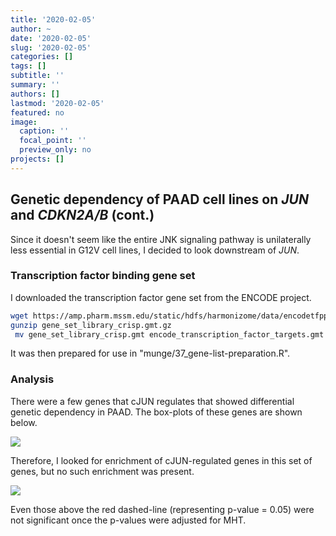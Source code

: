 ```yaml
---
title: '2020-02-05'
author: ~
date: '2020-02-05'
slug: '2020-02-05'
categories: []
tags: []
subtitle: ''
summary: ''
authors: []
lastmod: '2020-02-05'
featured: no
image:
  caption: ''
  focal_point: ''
  preview_only: no
projects: []
---
```


## Genetic dependency of PAAD cell lines on *JUN* and *CDKN2A/B* (cont.)

Since it doesn't seem like the entire JNK signaling pathway is unilaterally less essential in G12V cell lines, I decided to look downstream of *JUN*.

### Transcription factor binding gene set

I downloaded the transcription factor gene set from the ENCODE project.

```bash
wget https://amp.pharm.mssm.edu/static/hdfs/harmonizome/data/encodetfppi/gene_set_library_crisp.gmt.gz
gunzip gene_set_library_crisp.gmt.gz
 mv gene_set_library_crisp.gmt encode_transcription_factor_targets.gmt
```

It was then prepared for use in "munge/37_gene-list-preparation.R".

### Analysis

There were a few genes that cJUN regulates that showed differential genetic dependency in PAAD.
The box-plots of these genes are shown below.

![](img/graphs/90_25_paad_depmap_jun-cdkn2a-G12V/jun_bs_dep_boxplots.svg)

Therefore, I looked for enrichment of cJUN-regulated genes in this set of genes, but no such enrichment was present.

![](img/graphs/90_25_paad_depmap_jun-cdkn2a-G12V/tf_stats_volcano.svg)

Even those above the red dashed-line (representing p-value = 0.05) were not significant once the p-values were adjusted for MHT.

